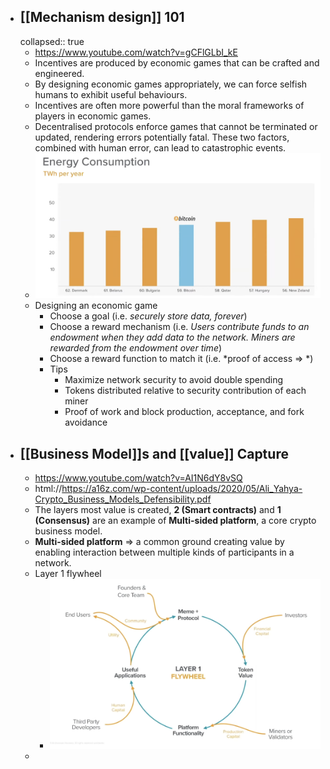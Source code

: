 - ## [[Mechanism design]] 101
  collapsed:: true
	- https://www.youtube.com/watch?v=gCFlGLbI_kE
	- Incentives are produced by economic games that can be crafted and engineered.
	- By designing economic games appropriately, we can force selfish humans to exhibit useful behaviours.
	- Incentives are often more powerful than the moral frameworks of players in economic games.
	- Decentralised protocols enforce games that cannot be terminated or updated, rendering errors potentially fatal. These two factors, combined with human error, can lead to catastrophic events.
	- ![image.png](../assets/image_1665941921394_0.png)
	- Designing an economic game
		- Choose a goal (i.e. *securely store data, forever*)
		- Choose a reward mechanism (i.e. *Users contribute funds to an endowment when they add data to the network. Miners are rewarded from the endowment over time*)
		- Choose a reward function to match it (i.e. *proof of access => *)
		- Tips
			- Maximize network security to avoid double spending
			- Tokens distributed relative to security contribution of each miner
			- Proof of work and block production, acceptance, and fork avoidance
- ## [[Business Model]]s and [[value]] Capture
	- https://www.youtube.com/watch?v=AI1N6dY8vSQ
	- html://https://a16z.com/wp-content/uploads/2020/05/Ali_Yahya-Crypto_Business_Models_Defensibility.pdf
	- The layers most value is created, **2 (Smart contracts)** and **1 (Consensus)** are an example of **Multi-sided platform**, a core crypto business model.
	- **Multi-sided platform** => a common ground creating value by enabling interaction between multiple kinds of participants in a network.
	- Layer 1 flywheel
		- ![image.png](../assets/image_1665946686436_0.png)
	-